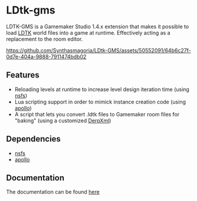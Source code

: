 # LDtk-gms
LDTK-GMS is a Gamemaker Studio 1.4.x extension that makes it possible to load [LDTK](https://ldtk.io/")
world files into a game at runtime. Effectively acting as a replacement to the room editor.



https://github.com/Synthasmagoria/LDtk-GMS/assets/50552091/64b6c27f-0d7e-404a-9888-7911474bdb02



## Features
- Reloading levels at runtime to increase level design iteration time (using [nsfs](https://yellowafterlife.itch.io/gamemaker-nsfs))
- Lua scripting support in order to mimick instance creation code (using [apollo](https://yellowafterlife.itch.io/gamemaker-lua))
- A script that lets you convert .ldtk files to Gamemaker room files for "baking" (using a customized [DerpXml](https://github.com/patrickgh3/DerpXml))

## Dependencies
- [nsfs](https://yellowafterlife.itch.io/gamemaker-nsfs)
- [apollo](https://yellowafterlife.itch.io/gamemaker-lua)

## Documentation
The documentation can be found [here](https://synthasmagoria.github.io/LDtk-GMS/)
